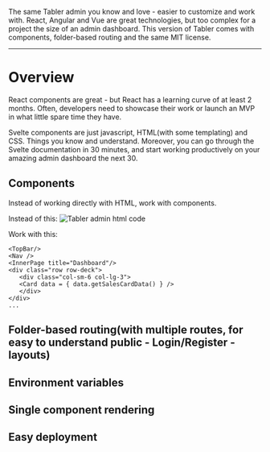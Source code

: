 The same Tabler admin you know and love - easier to customize and work with. 
React, Angular and Vue are great technologies, but too complex for a project the size of an admin dashboard. 
This version of Tabler comes with components, folder-based routing and the same MIT license.

---

# Overview

React components are great - but React has a learning curve of at least 2 months. Often, developers need to showcase their work or launch an MVP in what little spare time they have.

Svelte components are just javascript, HTML(with some templating) and CSS. Things you know and understand. Moreover, you can go through the Svelte documentation in 30 minutes, and start working productively on your amazing admin dashboard the next 30.


## Components

Instead of working directly with HTML, work with components.

Instead of this:
![Tabler admin html code](https://i.ibb.co/DCc5yRd/Screen-Shot-2020-01-28-at-10-10-16-AM.jpg)

Work with this:
```
<TopBar/>
<Nav />
<InnerPage title="Dashboard"/>
<div class="row row-deck">
   <div class="col-sm-6 col-lg-3">
   <Card data = { data.getSalesCardData() } />
   </div>
</div>
...
```
## Folder-based routing(with multiple routes, for easy to understand public - Login/Register - layouts)

## Environment variables

## Single component rendering

## Easy deployment




